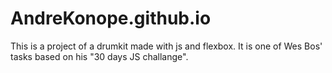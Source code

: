 # AndreKonope.github.io
This is a project of a drumkit made with js and flexbox. It is one of Wes Bos' tasks based on his "30 days JS challange".
